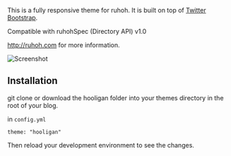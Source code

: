 This is a fully responsive theme for ruhoh. It is built on top of [Twitter Bootstrap](http://twitter.github.com/bootstrap/).

Compatible with ruhohSpec (Directory API) v1.0

<http://ruhoh.com> for more information.

![Screenshot](https://raw.github.com/dhulihan/hooligan/master/screenshot.png)

## Installation

  git clone or download the hooligan folder into your themes directory in the root of your blog.

in `config.yml`

    theme: "hooligan"
    
Then reload your development environment to see the changes.